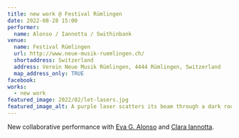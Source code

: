 ```yaml
---
title: new work @ Festival Rümlingen
date: 2022-08-28 15:00
performer:
  name: Alonso / Iannotta / Swithinbank
venue:
  name: Festival Rümlingen
  url: http://www.neue-musik-ruemlingen.ch/
  shortaddress: Switzerland
  address: Verein Neue Musik Rümlingen, 4444 Rümlingen, Switzerland
  map_address_only: TRUE
facebook:
works:
  - new work
featured_image: 2022/02/let-lasers.jpg
featured_image_alt: A purple laser scatters its beam through a dark room
---
```


New collaborative performance with [Eva G. Alonso][e] and [Clara Iannotta][c].

[e]: https://www.evagalonso.com/
[c]: http://claraiannotta.com/